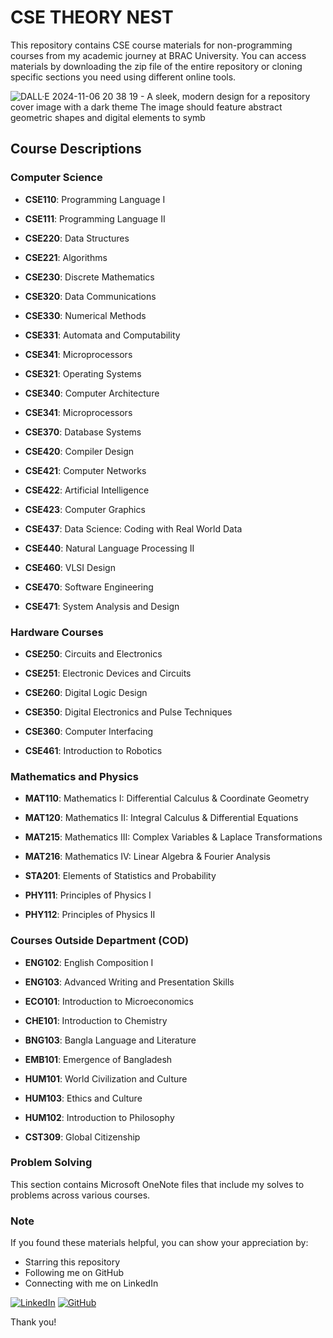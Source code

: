 # CSE THEORY NEST

This repository contains CSE course materials for non-programming courses from my academic journey at BRAC University. You can access materials by downloading the zip file of the entire repository or cloning specific sections you need using different online tools.

![DALL·E 2024-11-06 20 38 19 - A sleek, modern design for a repository cover image with a dark theme  The image should feature abstract geometric shapes and digital elements to symb](https://github.com/user-attachments/assets/591ba957-d857-4016-afc9-6a2dce0e091b)

## Course Descriptions

### Computer Science

- **CSE110**: Programming Language I
- **CSE111**: Programming Language II

- **CSE220**: Data Structures
- **CSE221**: Algorithms
- **CSE230**: Discrete Mathematics

- **CSE320**: Data Communications
- **CSE330**: Numerical Methods
- **CSE331**: Automata and Computability
- **CSE341**: Microprocessors
- **CSE321**: Operating Systems
- **CSE340**: Computer Architecture
- **CSE341**: Microprocessors
- **CSE370**: Database Systems

- **CSE420**: Compiler Design
- **CSE421**: Computer Networks
- **CSE422**: Artificial Intelligence
- **CSE423**: Computer Graphics
- **CSE437**: Data Science: Coding with Real World Data
- **CSE440**: Natural Language Processing II
- **CSE460**: VLSI Design
- **CSE470**: Software Engineering
- **CSE471**: System Analysis and Design




### Hardware Courses
- **CSE250**: Circuits and Electronics
- **CSE251**: Electronic Devices and Circuits

- **CSE260**: Digital Logic Design

- **CSE350**: Digital Electronics and Pulse Techniques
- **CSE360**: Computer Interfacing

- **CSE461**: Introduction to Robotics



### Mathematics and Physics
- **MAT110**: Mathematics I: Differential Calculus & Coordinate Geometry
- **MAT120**: Mathematics II: Integral Calculus & Differential Equations
- **MAT215**: Mathematics III: Complex Variables & Laplace Transformations
- **MAT216**: Mathematics IV: Linear Algebra & Fourier Analysis

- **STA201**: Elements of Statistics and Probability

- **PHY111**: Principles of Physics I
- **PHY112**: Principles of Physics II

### Courses Outside Department (COD)
- **ENG102**: English Composition I
- **ENG103**: Advanced Writing and Presentation Skills

- **ECO101**: Introduction to Microeconomics
- **CHE101**: Introduction to Chemistry

- **BNG103**: Bangla Language and Literature
- **EMB101**: Emergence of Bangladesh

- **HUM101**: World Civilization and Culture
- **HUM103**: Ethics and Culture
- **HUM102**: Introduction to Philosophy
- **CST309**: Global Citizenship





### Problem Solving
This section contains Microsoft OneNote files that include my solves to problems across various courses.


### Note

If you found these materials helpful, you can show your appreciation by:
 * Starring this repository
 * Following me on GitHub
 * Connecting with me on LinkedIn

 [![LinkedIn](https://img.shields.io/badge/LinkedIn-%230077B5.svg?logo=linkedin&logoColor=white)](https://linkedin.com/in/shihabmuhtasim) 
[![GitHub](https://img.shields.io/badge/GitHub-%23121011.svg?style=for-the-badge&logo=github&logoColor=white)](https://github.com/shihabmuhtasim)

Thank you!
